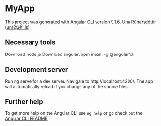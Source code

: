 # MyApp

This project was generated with [Angular CLI](https://github.com/angular/angular-cli) version 9.1.6.
Una Rúnarsdóttir (unr2@hi.is)

## Necessary tools

Download node.js Download angular: npm install -g @angular/cli

## Development server

Run ng serve for a dev server. Navigate to http://localhost:4200/. The app will automatically reload if you change any of the source files.

## Further help

To get more help on the Angular CLI use `ng help` or go check out the [Angular CLI README](https://github.com/angular/angular-cli/blob/master/README.md).
